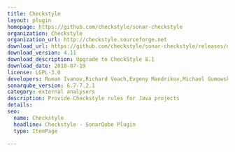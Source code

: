 ```yaml
---
title: Checkstyle
layout: plugin
homepage: https://github.com/checkstyle/sonar-checkstyle
organization: Checkstyle
organization_url: http://checkstyle.sourceforge.net
download_url: https://github.com/checkstyle/sonar-checkstyle/releases/download/4.11/checkstyle-sonar-plugin-4.11.jar
download_version: 4.11
download_description: Upgrade to CheckStyle 8.1
download_date: 2018-07-19
license: LGPL-3.0
developers: Roman Ivanov,Richard Veach,Evgeny Mandrikov,Michael Gumowski,Nicolas Peru
sonarqube_version: 6.7-7.2.1
category: external analysers
description: Provide Checkstyle rules for Java projects
details: 
seo: 
  name: Checkstyle
  headline: Checkstyle - SonarQube Plugin
  type: ItemPage

---
```

